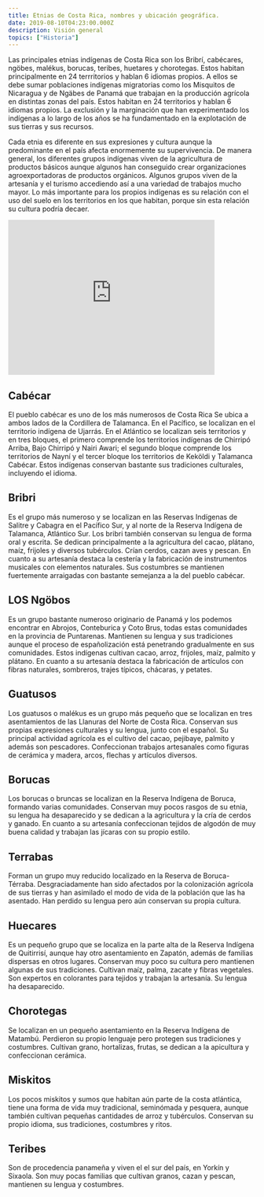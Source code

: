 ```yaml
---
title: Etnias de Costa Rica, nombres y ubicación geográfica.
date: 2019-08-10T04:23:00.000Z
description: Visión general
topics: ["Historia"]
---
```


Las principales etnias indígenas de Costa Rica son los Bribrí, cabécares, ngöbes, malékus, borucas, teribes, huetares y chorotegas. Estos habitan principalmente en 24 terrritorios y hablan 6 idiomas propios. A ellos se debe sumar poblaciones indígenas migratorias como los Misquitos de Nicaragua y de Ngäbes de Panamá que trabajan en la producción agrícola en distintas zonas del país. Estos habitan en 24 territorios y hablan 6 idiomas propios.
La exclusión y la marginación que han experimentado los indígenas a lo largo de los años se ha fundamentado en la explotación de sus tierras y sus recursos.

Cada etnia es diferente en sus expresiones y cultura aunque la predominante en el país afecta enormemente su supervivencia. De manera general, los diferentes grupos indígenas viven de la agricultura de productos básicos aunque algunos han conseguido crear organizaciones agroexportadoras de productos orgánicos. Algunos grupos viven de la artesanía y el turismo accediendo así a una variedad de trabajos mucho mayor.
Lo más importante para los propios indígenas es su relación con el uso del suelo en los territorios en los que habitan, porque sin esta relación su cultura podría decaer.

<iframe width="420" height="315" src="https://www.youtube.com/embed/5l34C4mmHXM" frameborder="0" allowfullscreen></iframe>

## Cabécar

El pueblo cabécar es uno de los más numerosos de Costa Rica Se ubica a ambos lados de la Cordillera de Talamanca. En el Pacífico, se localizan en el territorio indígena de Ujarrás. En el Atlántico se localizan seis territorios y en tres bloques, el primero comprende los territorios indígenas de Chirripó Arriba, Bajo Chirripó y Nairi Awari; el segundo bloque comprende los territorios de Nayní y el tercer bloque los territorios de Keköldi y Talamanca Cabécar. Estos indígenas conservan bastante sus tradiciones culturales, incluyendo el idioma.

## Bribri

Es el grupo más numeroso y se localizan en las Reservas Indígenas de Salitre y Cabagra en el Pacífico Sur, y al norte de la Reserva Indígena de Talamanca, Atlántico Sur. Los bribri también conservan su lengua de forma oral y escrita. Se dedican principalmente a la agricultura del cacao, plátano, maíz, frijoles y diversos tubérculos. Crían cerdos, cazan aves y pescan. En cuanto a su artesanía destaca la cestería y la fabricación de instrumentos musicales con elementos naturales. Sus costumbres se mantienen fuertemente arraigadas con bastante semejanza a la del pueblo cabécar.

## LOS Ngöbos

Es un grupo bastante numeroso originario de Panamá y los podemos encontrar en Abrojos, Conteburica y Coto Brus, todas estas comunidades en la provincia de Puntarenas. Mantienen su lengua y sus tradiciones aunque el proceso de españolización está penetrando gradualmente en sus comunidades. Estos indígenas cultivan cacao, arroz, frijoles, maíz, palmito y plátano. En cuanto a su artesanía destaca la fabricación de artículos con fibras naturales, sombreros, trajes típicos, chácaras, y petates.

## Guatusos

Los guatusos o malékus es un grupo más pequeño que se localizan en tres asentamientos de las Llanuras del Norte de Costa Rica. Conservan sus propias expresiones culturales y su lengua, junto con el español. Su principal actividad agrícola es el cultivo del cacao, pejibaye, palmito y además son pescadores. Confeccionan trabajos artesanales como figuras de cerámica y madera, arcos, flechas y artículos diversos.

## Borucas

Los borucas o bruncas se localizan en la Reserva Indígena de Boruca, formando varias comunidades. Conservan muy pocos rasgos de su etnia, su lengua ha desaparecido y se dedican a la agricultura y la cría de cerdos y ganado. En cuanto a su artesanía confeccionan tejidos de algodón de muy buena calidad y trabajan las jícaras con su propio estilo.

## Terrabas

Forman un grupo muy reducido localizado en la Reserva de Boruca-Térraba. Desgraciadamente han sido afectados por la colonización agrícola de sus tierras y han asimilado el modo de vida de la población que las ha asentado. Han perdido su lengua pero aún conservan su propia cultura.

## Huecares

Es un pequeño grupo que se localiza en la parte alta de la Reserva Indígena de Quitirrisí, aunque hay otro asentamiento en Zapatón, además de familias dispersas en otros lugares. Conservan muy poco su cultura pero mantienen algunas de sus tradiciones. Cultivan maíz, palma, zacate y fibras vegetales. Son expertos en colorantes para tejidos y trabajan la artesanía. Su lengua ha desaparecido.

## Chorotegas

Se localizan en un pequeño asentamiento en la Reserva Indígena de Matambú. Perdieron su propio lenguaje pero protegen sus tradiciones y costumbres. Cultivan grano, hortalizas, frutas, se dedican a la apicultura y confeccionan cerámica.

## Miskitos

Los pocos miskitos y sumos que habitan aún parte de la costa atlántica, tiene una forma de vida muy tradicional, seminómada y pesquera, aunque también cultivan pequeñas cantidades de arroz y tubérculos. Conservan su propio idioma, sus tradiciones, costumbres y ritos.

## Teribes

Son de procedencia panameña y viven el el sur del país, en Yorkín y Sixaola. Son muy pocas familias que cultivan granos, cazan y pescan, mantienen su lengua y costumbres.
